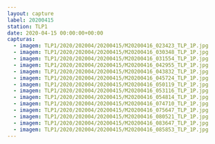 ```yaml
---
layout: capture
label: 20200415
station: TLP1
date: 2020-04-15 00:00:00+00:00
capturas:
  - imagem: TLP1/2020/202004/20200415/M20200416_023423_TLP_1P.jpg
  - imagem: TLP1/2020/202004/20200415/M20200416_030348_TLP_1P.jpg
  - imagem: TLP1/2020/202004/20200415/M20200416_031554_TLP_1P.jpg
  - imagem: TLP1/2020/202004/20200415/M20200416_042955_TLP_1P.jpg
  - imagem: TLP1/2020/202004/20200415/M20200416_043832_TLP_1P.jpg
  - imagem: TLP1/2020/202004/20200415/M20200416_045724_TLP_1P.jpg
  - imagem: TLP1/2020/202004/20200415/M20200416_050119_TLP_1P.jpg
  - imagem: TLP1/2020/202004/20200415/M20200416_053116_TLP_1P.jpg
  - imagem: TLP1/2020/202004/20200415/M20200416_054814_TLP_1P.jpg
  - imagem: TLP1/2020/202004/20200415/M20200416_074710_TLP_1P.jpg
  - imagem: TLP1/2020/202004/20200415/M20200416_075647_TLP_1P.jpg
  - imagem: TLP1/2020/202004/20200415/M20200416_080521_TLP_1P.jpg
  - imagem: TLP1/2020/202004/20200415/M20200416_083647_TLP_1P.jpg
  - imagem: TLP1/2020/202004/20200415/M20200416_085853_TLP_1P.jpg
---
```

